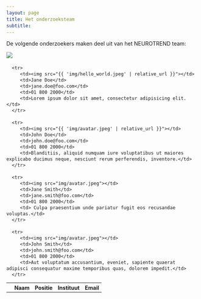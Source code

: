 ```yaml
---
layout: page
title: Het onderzoeksteam
subtitle:
---
```


<div align="justify"> 
<p>
De volgende onderzoekers maken deel uit van het NEUROTREND team:
</p>
</div>


<html>
<head>
<style>

@media screen and (min-width: 700px) {   
   table, tr, td { display: block; }

img {
	width:5%;
   border-radius: 50%;
}



table {
   width: 100%;
   
   td, th { 
      color: darken($baseColor, 10%);
      padding: $padding; 
   }
   
   td {
      text-align: center;
      vertical-align: middle;
   }
   
   th { 
      background-color: lighten($baseColor, 50%);
      font-weight: 300;
   }

   }
}

@media screen and (max-width: 700px) {   
   table, tr, td { display: block; }
   

img {
	.size {
		width:5vw;
	}
   border-radius: 50%;
}



table {
   width: 100%;
   
   td, th { 
      color: darken($baseColor, 10%);
      padding: $padding; 
   }
   
   td {
      text-align: center;
      vertical-align: middle;
   }
   
   th { 
      background-color: lighten($baseColor, 50%);
      font-weight: 300;
   }

   }
}   

</style>
</head>


<body>
<img src="{{ 'img/studydesign.png' | relative_url }}">

<div>
   <table cellspacing="0">
      <tr>
         <th></th>
         <th>Naam</th>
         <th>Positie</th>
         <th>Instituut</th>
         <th>Email</th>
      </tr>

      <tr>
         <td><img src="{{ 'img/hello_world.jpeg' | relative_url }}"></td>
         <td>Jane Doe</td>
         <td>jane.doe@foo.com</td>
         <td>01 800 2000</td>
         <td>Lorem ipsum dolor sit amet, consectetur adipisicing elit. </td>
      </tr>

      <tr>
         <td><img src="{{ 'img/avatar.jpeg' | relative_url }}"></td>
         <td>John Doe</td>
         <td>john.doe@foo.com</td>
         <td>01 800 2000</td>
         <td>Blanditiis, aliquid numquam iure voluptatibus ut maiores explicabo ducimus neque, nesciunt rerum perferendis, inventore.</td>
      </tr>

      <tr>
         <td><img src="img/avatar.jpeg"></td>
         <td>Jane Smith</td>
         <td>jane.smith@foo.com</td>
         <td>01 800 2000</td>
         <td> Culpa praesentium unde pariatur fugit eos recusandae voluptas.</td>
      </tr>
      
      <tr>
         <td><img src="img/avatar.jpeg"></td>
         <td>John Smith</td>
         <td>john.smith@foo.com</td>
         <td>01 800 2000</td>
         <td>Aut voluptatum accusantium, eveniet, sapiente quaerat adipisci consequatur maxime temporibus quas, dolorem impedit.</td>
      </tr>
   </table>
</div>
</body>
</html>



